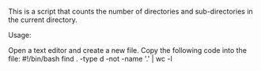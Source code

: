 This is a script that counts the number of directories and sub-directories in the current directory.

Usage:

Open a text editor and create a new file.
Copy the following code into the file:
#!/bin/bash
find . -type d -not -name '.' | wc -l
